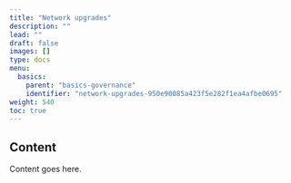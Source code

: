 ```yaml
---
title: "Network upgrades"
description: ""
lead: ""
draft: false
images: []
type: docs
menu:
  basics:
    parent: "basics-governance"
    identifier: "network-upgrades-950e90085a423f5e282f1ea4afbe0695"
weight: 540
toc: true
---
```


## Content

Content goes here.
